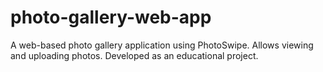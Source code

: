 # photo-gallery-web-app
A web-based photo gallery application using PhotoSwipe. Allows viewing and uploading photos. Developed as an educational project.
